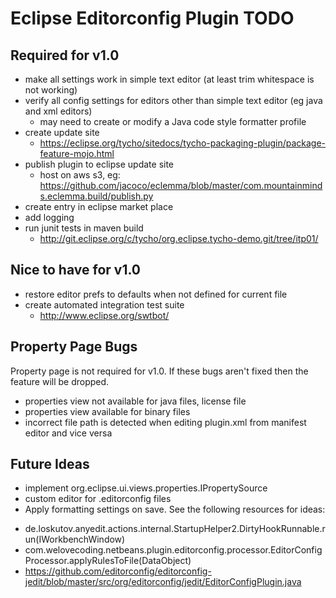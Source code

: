 Eclipse Editorconfig Plugin TODO
================================

Required for v1.0
-----------------

 * make all settings work in simple text editor (at least trim whitespace is not working)
 * verify all config settings for editors other than simple text editor (eg java and xml editors)
   - may need to create or modify a Java code style formatter profile
 * create update site
   - https://eclipse.org/tycho/sitedocs/tycho-packaging-plugin/package-feature-mojo.html
 * publish plugin to eclipse update site
   - host on aws s3, eg:
	  https://github.com/jacoco/eclemma/blob/master/com.mountainminds.eclemma.build/publish.py
 * create entry in eclipse market place
 * add logging
 * run junit tests in maven build
   - http://git.eclipse.org/c/tycho/org.eclipse.tycho-demo.git/tree/itp01/


Nice to have for v1.0
---------------------

 * restore editor prefs to defaults when not defined for current file
 * create automated integration test suite
   - http://www.eclipse.org/swtbot/


Property Page Bugs
------------------

Property page is not required for v1.0.  If these bugs aren't fixed then the feature will be dropped.

 * properties view not available for java files, license file
 * properties view available for binary files
 * incorrect file path is detected when editing plugin.xml from manifest editor and vice versa


Future Ideas
------------

 * implement org.eclipse.ui.views.properties.IPropertySource
 * custom editor for .editorconfig files
 * Apply formatting settings on save. See the following resources for ideas:
  - de.loskutov.anyedit.actions.internal.StartupHelper2.DirtyHookRunnable.run(IWorkbenchWindow)
  - com.welovecoding.netbeans.plugin.editorconfig.processor.EditorConfigProcessor.applyRulesToFile(DataObject)
  - https://github.com/editorconfig/editorconfig-jedit/blob/master/src/org/editorconfig/jedit/EditorConfigPlugin.java
